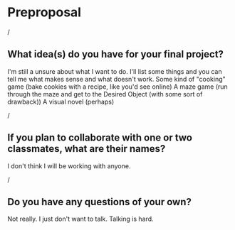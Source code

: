 # Preproposal

/ 

## What idea(s) do you have for your final project?
I'm still a unsure about what I want to do. I'll list some things and you can tell me what makes sense and what doesn't work.
Some kind of "cooking" game (bake cookies with a recipe, like you'd see online)
A maze game (run through the maze and get to the Desired Object (with some sort of drawback))
A visual novel (perhaps)

/

## If you plan to collaborate with one or two classmates, what are their names?
I don't think I will be working with anyone. 

/

## Do you have any questions of your own?
Not really. I just don't want to talk. Talking is hard. 
